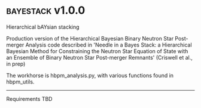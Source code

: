 # <span style="font-variant: small-caps;">bayestack</span> v1.0.0

Hierarchical bAYsian stacking

Production version of the Hierarchical Bayesian Binary Neutron Star Post-merger Analysis code described in 'Needle in a Bayes Stack: a Hierarchical Bayesian Method for Constraining the Neutron Star
Equation of State with an Ensemble of Binary Neutron Star Post-merger Remnants' (Criswell et al., in prep)

The workhorse is hbpm_analysis.py, with various functions found in hbpm_utils. 

--------

Requirements TBD
